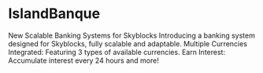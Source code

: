 # IslandBanque
New Scalable Banking Systems for Skyblocks Introducing a banking system designed for Skyblocks, fully scalable and adaptable.  Multiple Currencies Integrated: Featuring 3 types of available currencies. Earn Interest: Accumulate interest every 24 hours and more!
